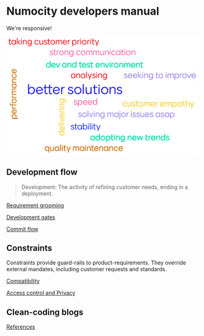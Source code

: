 # Numocity developers manual

We're responsive!

![what-we-do](images/what-we-do.png)

## Development flow

> Development: The activity of refining customer needs, ending in a deployment.

[Requirement grooming](grooming.md)

[Development gates](gates.md)

[Commit flow](commit-to-cust-flow.md)

## Constraints

Constraints provide guard-rails to product-requirements.
They override external mandates, including customer requests and standards.

[Compatibility](compatibility.md)

[Access control and Privacy](access-control-privacy.md)

## Clean-coding blogs

[References](references.md)
